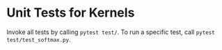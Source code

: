 # Unit Tests for Kernels

Invoke all tests by calling ```pytest test/```.
To run a specific test, call ```pytest test/test_softmax.py```.